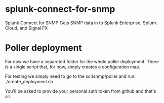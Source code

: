 # splunk-connect-for-snmp
Splunk Connect for SNMP Gets SNMP data in to Splunk Enterprise, Splunk Cloud, and Signal FX

# Poller deployment
For now we have a separeted folder for the whole poller deployment. 
There is a single script that, for now, simply creates a configuration map.

For testing we simply need to go to the sc4snmp/poller and run:
./create_deployment.sh

You'll be asked to provide your personal auth token from github and that's all. 
